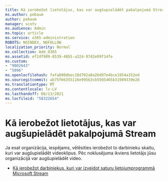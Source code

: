 ```yaml
---
title: Kā ierobežot lietotājus, kas var augšupielādēt pakalpojumā Stream
ms.author: pebaum
author: pebaum
manager: scotv
ms.audience: Admin
ms.topic: article
ms.service: o365-administration
ROBOTS: NOINDEX, NOFOLLOW
localization_priority: Normal
ms.collection: Adm_O365
ms.assetid: ef2df989-8539-48b5-a324-97d2e09f14fe
ms.custom:
- "9002643"
- "5096"
ms.openlocfilehash: fafa890dbec18d702a8a26d97e4bce1954a352ed
ms.sourcegitcommit: ab75f66355116e995b3cb5505465b31989339e28
ms.translationtype: MT
ms.contentlocale: lv-LV
ms.lasthandoff: 08/13/2021
ms.locfileid: "58322654"
---
```

# <a name="restrict-users-who-can-upload-to-stream"></a>Kā ierobežot lietotājus, kas var augšupielādēt pakalpojumā Stream

Ja esat organizācija, iespējams, vēlēsities ierobežot to darbinieku skaitu, kuri var augšupielādēt videoklipus. Pēc noklusējuma ikviens lietotājs jūsu organizācijā var augšupielādēt video.

- [Kā ierobežot darbiniekus, kuri var izveidot saturu lietojumprogrammā Microsoft Stream](https://docs.microsoft.com/stream/restrict-uploaders)
